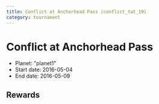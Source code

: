 ```yaml
---
title: Conflict at Anchorhead Pass (conflict_tat_19)
category: tournament
---
```

# Conflict at Anchorhead Pass

  * Planet: "planet1"
  * Start date: 2016-05-04
  * End date: 2016-05-09

## Rewards

